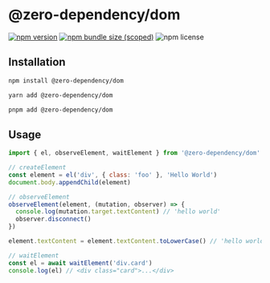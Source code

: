 # @zero-dependency/dom

[![npm version](https://img.shields.io/npm/v/@zero-dependency/dom)](https://npm.im/@zero-dependency/dom)
[![npm bundle size (scoped)](https://img.shields.io/bundlephobia/minzip/@zero-dependency/dom)](https://bundlephobia.com/package/@zero-dependency/dom@latest)
![npm license](https://img.shields.io/npm/l/@zero-dependency/dom)

## Installation

```sh
npm install @zero-dependency/dom
```

```sh
yarn add @zero-dependency/dom
```

```sh
pnpm add @zero-dependency/dom
```

## Usage

```js
import { el, observeElement, waitElement } from '@zero-dependency/dom'

// createElement
const element = el('div', { class: 'foo' }, 'Hello World')
document.body.appendChild(element)

// observeElement
observeElement(element, (mutation, observer) => {
  console.log(mutation.target.textContent) // 'hello world'
  observer.disconnect()
})

element.textContent = element.textContent.toLowerCase() // 'hello world'

// waitElement
const el = await waitElement('div.card')
console.log(el) // <div class="card">...</div>
```
